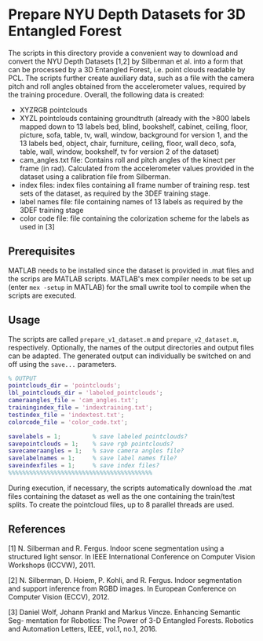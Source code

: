 # Prepare NYU Depth Datasets for 3D Entangled Forest

The scripts in this directory provide a convenient way to download and convert the NYU Depth Datasets [1,2] by Silberman et al. into a form that can be processed by a 3D Entangled Forest, i.e. point clouds readable by PCL. The scripts further create auxiliary data, such as a file with the camera pitch and roll angles obtained from the accelerometer values, required by the training procedure. Overall, the following data is created:

* XYZRGB pointclouds
* XYZL pointclouds containing groundtruth (already with the >800 labels mapped down to 13 labels bed, blind, bookshelf, cabinet, ceiling, floor, picture, sofa, table, tv, wall, window, background for version 1, and the 13 labels bed, object, chair, furniture, ceiling, floor, wall deco, sofa, table, wall, window, bookshelf, tv for version 2 of the dataset)
* cam_angles.txt file: Contains roll and pitch angles of the kinect per frame (in rad). Calculated from the accelerometer values provided in the dataset using a calibration file from Silberman.
* index files: index files containing all frame number of training resp. test sets of the dataset, as required by the 3DEF training stage.
* label names file: file containing names of 13 labels as required by the 3DEF training stage
* color code file: file containing the colorization scheme for the labels as used in [3]  

## Prerequisites

MATLAB needs to be installed since the dataset is provided in .mat files and the scrips are MATLAB scripts.
MATLAB's mex compiler needs to be set up (enter `mex -setup` in MATLAB) for the small uwrite tool to compile when the scripts are executed.

## Usage

The scripts are called `prepare_v1_dataset.m` and `prepare_v2_dataset.m`, respectively.
Optionally, the names of the output directories and output files can be adapted.
The generated output can individually be switched on and off using the `save...` parameters.

```matlab
% OUTPUT
pointclouds_dir = 'pointclouds';
lbl_pointclouds_dir = 'labeled_pointclouds';
cameraangles_file = 'cam_angles.txt';
trainingindex_file = 'indextraining.txt';
testindex_file = 'indextest.txt';
colorcode_file = 'color_code.txt';

savelabels = 1;         % save labeled pointclouds?
savepointclouds = 1;    % save rgb pointclouds?
savecameraangles = 1;   % save camera angles file?
savelabelnames = 1;     % save label names file?
saveindexfiles = 1;     % save index files?
%%%%%%%%%%%%%%%%%%%%%%%%%%%%%%%%%%%%%%%%%

```

During execution, if necessary, the scripts automatically download the .mat files
containing the dataset as well as the one containing the train/test splits.
To create the pointcloud files, up to 8 parallel threads are used.

## References

[1] N. Silberman and R. Fergus. Indoor scene segmentation using a structured light sensor. In
IEEE International Conference on Computer Vision Workshops (ICCVW), 2011.

[2] N. Silberman, D. Hoiem, P. Kohli, and R. Fergus. Indoor segmentation and support inference
from RGBD images. In European Conference on Computer Vision (ECCV), 2012.

[3] Daniel Wolf, Johann Prankl and Markus Vincze. Enhancing Semantic Seg-
mentation for Robotics: The Power of 3-D Entangled Forests. Robotics
and Automation Letters, IEEE, vol.1, no.1, 2016.
